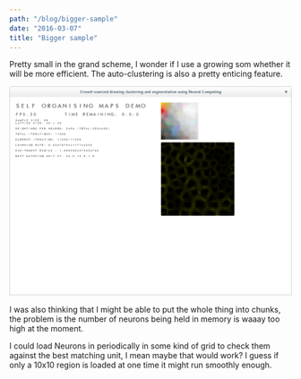 ```yaml
---
path: "/blog/bigger-sample"
date: "2016-03-07"
title: "Bigger sample"
---
```

Pretty small in the grand scheme, I wonder if I use a growing som whether it will be more efficient. The auto-clustering is also a pretty enticing feature.

![Self Organising Map with bigger sample size](./bigger_sample.png)

I was also thinking that I might be able to put the whole thing into chunks, the problem is the number of neurons being held in memory is waaay too high at the moment. 

I could load Neurons in periodically in some kind of grid to check them against the best matching unit, I mean maybe that would work? I guess if only a 10x10 region is loaded at one time it might run smoothly enough.
